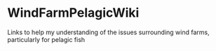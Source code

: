 # WindFarmPelagicWiki
Links to help my understanding of the issues surrounding wind farms, particularly for pelagic fish
